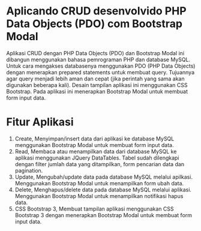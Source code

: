 # Aplicando CRUD desenvolvido PHP Data Objects (PDO) com Bootstrap Modal
Aplikasi CRUD dengan PHP Data Objects (PDO) dan Bootstrap Modal ini dibangun menggunakan bahasa pemrograman PHP dan database MySQL. Untuk cara mengakses databasenya menggunakan PDO (PHP Data Objects) dengan menerapkan prepared statements untuk membuat query. Tujuannya agar query menjadi lebih aman dan cepat (jika perintah yang sama akan digunakan beberapa kali). Desain tampilan aplikasi ini menggunakan CSS Bootstrap. Pada aplikasi ini menerapkan Bootstrap Modal untuk membuat form input data.

# Fitur Aplikasi
1. Create, Menyimpan/insert data dari aplikasi ke database MySQL menggunakan Bootstrap Modal untuk membuat form input data.
2. Read, Membaca atau menampilkan data dari database MySQL ke aplikasi menggunakan JQuery DataTables. Tabel sudah dilengkapi dengan filter jumlah data yang ditampilkan, form pencarian data dan pagination.
3. Update, Mengubah/update data pada database MySQL melalui apilkasi. Menggunakan Bootstrap Modal untuk menampilkan form ubah data.
4. Delete, Menghapus/delete data pada database MySQL melalui aplikasi. Menggunakan Bootstrap Modal untuk menampilkan notifikasi hapus data.
5. CSS Bootstrap 3, Membuat tampilan aplikasi menggunakan CSS Bootstrap 3 dengan menerapkan Bootstrap Modal untuk membuat form input data.

